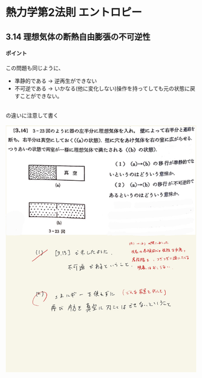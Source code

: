 <script type="text/javascript" async src="https://cdnjs.cloudflare.com/ajax/libs/mathjax/2.7.7/MathJax.js?config=TeX-MML-AM_CHTML">


</script>

<script type="text/x-mathjax-config">
 MathJax.Hub.Config({
 tex2jax: {
 inlineMath: [['$', '$'] ],
 displayMath: [ ['$$','$$'], ["\\[","\\]"] ]
 }
 });
</script>

# 熱力学第2法則 エントロピー
## 3.14 理想気体の断熱自由膨張の不可逆性

#### ポイント

この問題も同じように、
<br>

- 準静的である → 逆再生ができない
- 不可逆である → いかなる(他に変化しない)操作を持ってしても元の状態に戻すことができない。

<br>
の違いに注意して書く
<br>
<br>

<img width="600" alt="Harashima-69" src="./images/Harashima-69.jpg">